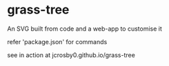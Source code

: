 # grass-tree
An SVG built from code and a web-app to customise it

refer 'package.json' for commands

see in action at jcrosby0.github.io/grass-tree
